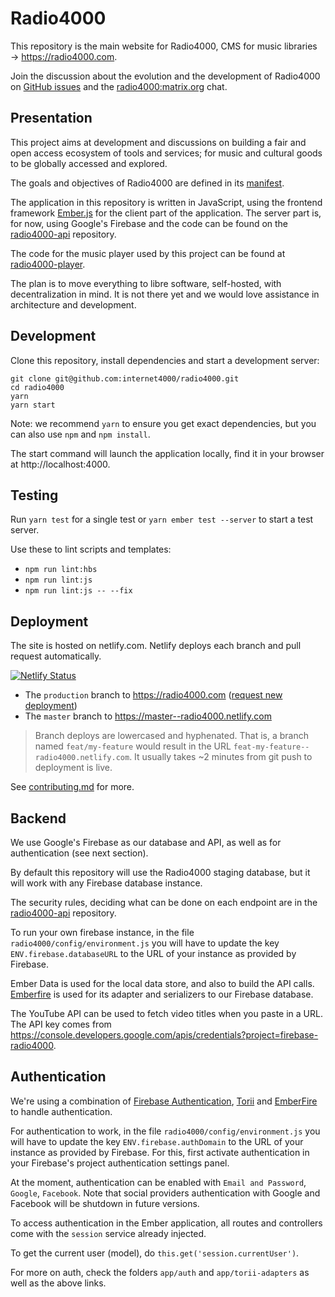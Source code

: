# Radio4000

This repository is the main website for Radio4000, CMS for music libraries &rarr; https://radio4000.com.

Join the discussion about the evolution and the development of Radio4000 on 
[GitHub issues](https://github.com/internet4000/radio4000/issues) and the 
[radio4000:matrix.org](https://riot.im/app/#/group/+radio4000:matrix.org) chat.

## Presentation

This project aims at development and discussions on building a fair
and open access ecosystem of tools and services; for music and
cultural goods to be globally accessed and explored.

The goals and objectives of Radio4000 are defined in its
[manifest](https://github.com/internet4000/publications/blob/master/radio4000-manifest.md).

The application in this repository is written in JavaScript, using the frontend framework
[Ember.js](https://emberjs.com) for the client part of the application. The server part is, 
for now, using Google's Firebase and the code can be found on the 
[radio4000-api](https://github.com/internet4000/radio4000-api) repository.

The code for the music player used by this project can be found at 
[radio4000-player](https://github.com/internet4000/radio4000-player).

The plan is to move everything to libre software, self-hosted, with decentralization in mind. It is not there yet and we would love assistance in architecture and development.

## Development

Clone this repository, install dependencies and start a development server:

```
git clone git@github.com:internet4000/radio4000.git
cd radio4000
yarn
yarn start
```

Note: we recommend `yarn` to ensure you get exact dependencies, but you can also use `npm` and `npm install`.

The start command will launch the application locally, find it in your browser at http://localhost:4000.

## Testing

Run `yarn test` for a single test or `yarn ember test --server` to start a test server.

Use these to lint scripts and templates:

* `npm run lint:hbs`
* `npm run lint:js`
* `npm run lint:js -- --fix`

## Deployment

The site is hosted on netlify.com. Netlify deploys each branch and pull request automatically. 

[![Netlify Status](https://api.netlify.com/api/v1/badges/a3870014-9717-4014-8cb2-ae448ffa1d76/deploy-status)](https://app.netlify.com/sites/radio4000/deploys)

- The `production` branch to https://radio4000.com ([request new deployment](https://github.com/internet4000/radio4000/compare/production...master?expand=1))
- The `master` branch to https://master--radio4000.netlify.com

> Branch deploys are lowercased and hyphenated. That is, a branch named `feat/my-feature` would result in the URL `feat-my-feature--radio4000.netlify.com`. It usually takes ~2 minutes from git push to deployment is live.

See [contributing.md](https://github.com/internet4000/radio4000/blob/master/CONTRIBUTING.md) for more.

## Backend

We use Google's Firebase as our database and API, as well as for authentication (see next section).

By default this repository will use the Radio4000 staging database, but it will work
with any Firebase database instance.

The security rules, deciding what can be done on each endpoint are in the [radio4000-api](https://github.com/internet4000/radio4000-api) repository.

To run your own firebase instance, in the file
`radio4000/config/environment.js` you will have to update the key
`ENV.firebase.databaseURL` to the URL of your instance as provided by
Firebase. 

Ember Data is used for the local data store, and also to build the API calls.
[Emberfire](https://github.com/firebase/emberfire) is used for its
adapter and serializers to our Firebase database.

The YouTube API can be used to fetch video titles when you paste in a
URL. The API key comes from
https://console.developers.google.com/apis/credentials?project=firebase-radio4000.

## Authentication

We're using a combination of [Firebase
Authentication](https://firebase.google.com/products/auth/),
[Torii](https://github.com/vestorly/torii) and
[EmberFire](https://github.com/firebase/emberfire/blob/master/docs/guide/authentication.md)
to handle authentication.

For authentication to work, in the file
`radio4000/config/environment.js` you will have to update the key
`ENV.firebase.authDomain` to the URL of your instance as provided by
Firebase. For this, first activate authentication in your Firebase's
project authentication settings panel.

At the moment, authentication can be enabled with `Email and Password`,
`Google`, `Facebook`. Note that social providers authentication with
Google and Facebook will be shutdown in future versions.

To access authentication in the Ember application, all routes and
controllers come with the `session` service already injected.

To get the current user (model), do `this.get('session.currentUser')`. 

For more on auth, check the folders `app/auth` and `app/torii-adapters` as well as the above links.
